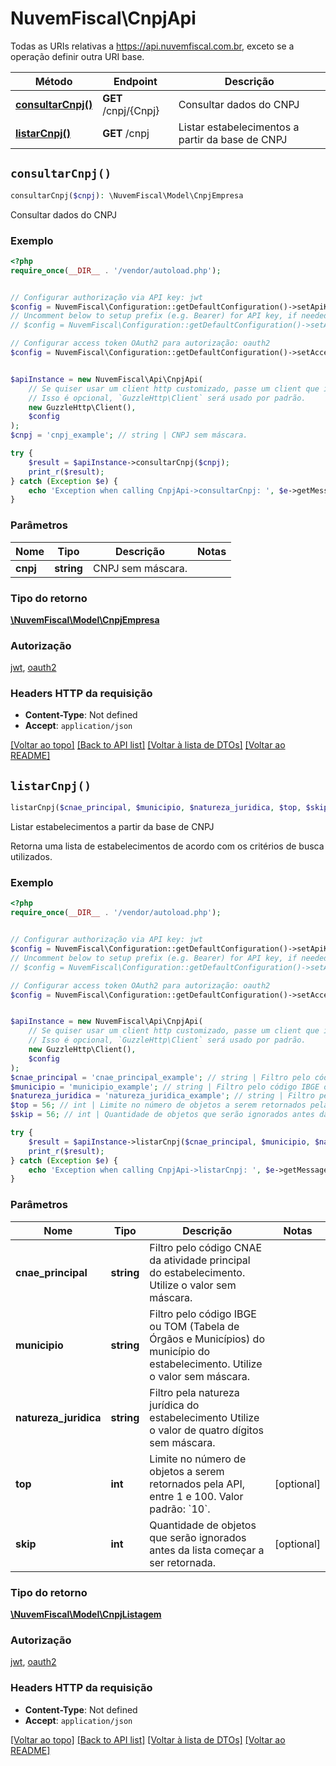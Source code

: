 # NuvemFiscal\CnpjApi

Todas as URIs relativas a https://api.nuvemfiscal.com.br, exceto se a operação definir outra URI base.

| Método | Endpoint | Descrição |
| ------------- | ------------- | ------------- |
| [**consultarCnpj()**](CnpjApi.md#consultarCnpj) | **GET** /cnpj/{Cnpj} | Consultar dados do CNPJ |
| [**listarCnpj()**](CnpjApi.md#listarCnpj) | **GET** /cnpj | Listar estabelecimentos a partir da base de CNPJ |


## `consultarCnpj()`

```php
consultarCnpj($cnpj): \NuvemFiscal\Model\CnpjEmpresa
```

Consultar dados do CNPJ

### Exemplo

```php
<?php
require_once(__DIR__ . '/vendor/autoload.php');


// Configurar authorização via API key: jwt
$config = NuvemFiscal\Configuration::getDefaultConfiguration()->setApiKey('Authorization', 'YOUR_API_KEY');
// Uncomment below to setup prefix (e.g. Bearer) for API key, if needed
// $config = NuvemFiscal\Configuration::getDefaultConfiguration()->setApiKeyPrefix('Authorization', 'Bearer');

// Configurar access token OAuth2 para autorização: oauth2
$config = NuvemFiscal\Configuration::getDefaultConfiguration()->setAccessToken('SEU_ACCESS_TOKEN');


$apiInstance = new NuvemFiscal\Api\CnpjApi(
    // Se quiser usar um client http customizado, passe um client que implemente `GuzzleHttp\ClientInterface`.
    // Isso é opcional, `GuzzleHttp\Client` será usado por padrão.
    new GuzzleHttp\Client(),
    $config
);
$cnpj = 'cnpj_example'; // string | CNPJ sem máscara.

try {
    $result = $apiInstance->consultarCnpj($cnpj);
    print_r($result);
} catch (Exception $e) {
    echo 'Exception when calling CnpjApi->consultarCnpj: ', $e->getMessage(), PHP_EOL;
}
```

### Parâmetros

| Nome | Tipo | Descrição  | Notas |
| ------------- | ------------- | ------------- | ------------- |
| **cnpj** | **string**| CNPJ sem máscara. | |

### Tipo do retorno

[**\NuvemFiscal\Model\CnpjEmpresa**](../Model/CnpjEmpresa.md)

### Autorização

[jwt](../../README.md#jwt), [oauth2](../../README.md#oauth2)

### Headers HTTP da requisição

- **Content-Type**: Not defined
- **Accept**: `application/json`

[[Voltar ao topo]](#) [[Back to API list]](../../README.md#endpoints)
[[Voltar à lista de DTOs]](../../README.md#models)
[[Voltar ao README]](../../README.md)

## `listarCnpj()`

```php
listarCnpj($cnae_principal, $municipio, $natureza_juridica, $top, $skip): \NuvemFiscal\Model\CnpjListagem
```

Listar estabelecimentos a partir da base de CNPJ

Retorna uma lista de estabelecimentos de acordo com os critérios de busca utilizados.

### Exemplo

```php
<?php
require_once(__DIR__ . '/vendor/autoload.php');


// Configurar authorização via API key: jwt
$config = NuvemFiscal\Configuration::getDefaultConfiguration()->setApiKey('Authorization', 'YOUR_API_KEY');
// Uncomment below to setup prefix (e.g. Bearer) for API key, if needed
// $config = NuvemFiscal\Configuration::getDefaultConfiguration()->setApiKeyPrefix('Authorization', 'Bearer');

// Configurar access token OAuth2 para autorização: oauth2
$config = NuvemFiscal\Configuration::getDefaultConfiguration()->setAccessToken('SEU_ACCESS_TOKEN');


$apiInstance = new NuvemFiscal\Api\CnpjApi(
    // Se quiser usar um client http customizado, passe um client que implemente `GuzzleHttp\ClientInterface`.
    // Isso é opcional, `GuzzleHttp\Client` será usado por padrão.
    new GuzzleHttp\Client(),
    $config
);
$cnae_principal = 'cnae_principal_example'; // string | Filtro pelo código CNAE da atividade principal do estabelecimento.  Utilize o valor sem máscara.
$municipio = 'municipio_example'; // string | Filtro pelo código IBGE ou TOM (Tabela de Órgãos e Municípios) do município do estabelecimento.  Utilize o valor sem máscara.
$natureza_juridica = 'natureza_juridica_example'; // string | Filtro pela natureza jurídica do estabelecimento   Utilize o valor de quatro dígitos sem máscara.
$top = 56; // int | Limite no número de objetos a serem retornados pela API, entre 1 e 100.  Valor padrão: `10`.
$skip = 56; // int | Quantidade de objetos que serão ignorados antes da lista começar a ser retornada.

try {
    $result = $apiInstance->listarCnpj($cnae_principal, $municipio, $natureza_juridica, $top, $skip);
    print_r($result);
} catch (Exception $e) {
    echo 'Exception when calling CnpjApi->listarCnpj: ', $e->getMessage(), PHP_EOL;
}
```

### Parâmetros

| Nome | Tipo | Descrição  | Notas |
| ------------- | ------------- | ------------- | ------------- |
| **cnae_principal** | **string**| Filtro pelo código CNAE da atividade principal do estabelecimento.  Utilize o valor sem máscara. | |
| **municipio** | **string**| Filtro pelo código IBGE ou TOM (Tabela de Órgãos e Municípios) do município do estabelecimento.  Utilize o valor sem máscara. | |
| **natureza_juridica** | **string**| Filtro pela natureza jurídica do estabelecimento   Utilize o valor de quatro dígitos sem máscara. | |
| **top** | **int**| Limite no número de objetos a serem retornados pela API, entre 1 e 100.  Valor padrão: &#x60;10&#x60;. | [optional] |
| **skip** | **int**| Quantidade de objetos que serão ignorados antes da lista começar a ser retornada. | [optional] |

### Tipo do retorno

[**\NuvemFiscal\Model\CnpjListagem**](../Model/CnpjListagem.md)

### Autorização

[jwt](../../README.md#jwt), [oauth2](../../README.md#oauth2)

### Headers HTTP da requisição

- **Content-Type**: Not defined
- **Accept**: `application/json`

[[Voltar ao topo]](#) [[Back to API list]](../../README.md#endpoints)
[[Voltar à lista de DTOs]](../../README.md#models)
[[Voltar ao README]](../../README.md)
